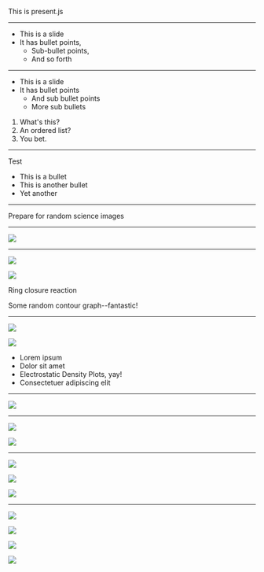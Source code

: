 This is present.js

---

* This is a slide
* It has bullet points,
	* Sub-bullet points,
	* And so forth

---

* This is a slide
* It has bullet points
	* And sub bullet points
	* More sub bullets

1. What's this?
2. An ordered list?
3. You bet.

---

Test

* This is a bullet
* This is another bullet
* Yet another

---

Prepare for random science images

---

![](assets/electrostatic.jpg)

---

![](assets/cyclization.png)

![](assets/contour.jpg)

Ring closure reaction

Some random contour graph--fantastic!

---

![](assets/contour.jpg)

![](assets/electrostatic.jpg)

* Lorem ipsum
* Dolor sit amet
* Electrostatic Density Plots, yay!
* Consectetuer adipiscing elit

---

![](assets/hyperconjugation.jpg)

---

![](assets/hyperconjugation.jpg)

![](assets/hyperconjugation.jpg)

---

![](assets/hyperconjugation.jpg)

![](assets/hyperconjugation.jpg)

![](assets/hyperconjugation.jpg)

---

![](assets/hyperconjugation.jpg)

![](assets/hyperconjugation.jpg)

![](assets/hyperconjugation.jpg)

![](assets/hyperconjugation.jpg)

